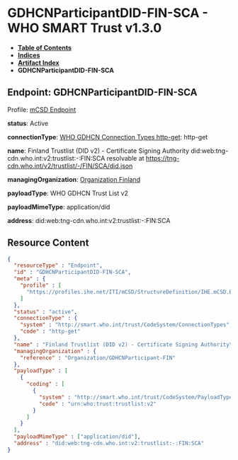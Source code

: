 # GDHCNParticipantDID-FIN-SCA - WHO SMART Trust v1.3.0

* [**Table of Contents**](toc.md)
* [**Indices**](indices.md)
* [**Artifact Index**](artifacts.md)
* **GDHCNParticipantDID-FIN-SCA**

## Endpoint: GDHCNParticipantDID-FIN-SCA

Profile: [mCSD Endpoint](https://profiles.ihe.net/ITI/mCSD/4.0.0/StructureDefinition-IHE.mCSD.Endpoint.html)

**status**: Active

**connectionType**: [WHO GDHCN Connection Types http-get](CodeSystem-ConnectionTypes.md#ConnectionTypes-http-get): http-get

**name**: Finland Trustlist (DID v2) - Certificate Signing Authority did:web:tng-cdn.who.int:v2:trustlist:-:FIN:SCA resolvable at https://tng-cdn.who.int/v2/trustlist/-/FIN/SCA/did.json

**managingOrganization**: [Organization Finland](Organization-GDHCNParticipant-FIN.md)

**payloadType**: WHO GDHCN Trust List v2

**payloadMimeType**: application/did

**address**: did:web:tng-cdn.who.int:v2:trustlist:-:FIN:SCA



## Resource Content

```json
{
  "resourceType" : "Endpoint",
  "id" : "GDHCNParticipantDID-FIN-SCA",
  "meta" : {
    "profile" : [
      "https://profiles.ihe.net/ITI/mCSD/StructureDefinition/IHE.mCSD.Endpoint"
    ]
  },
  "status" : "active",
  "connectionType" : {
    "system" : "http://smart.who.int/trust/CodeSystem/ConnectionTypes",
    "code" : "http-get"
  },
  "name" : "Finland Trustlist (DID v2) - Certificate Signing Authority\ndid:web:tng-cdn.who.int:v2:trustlist:-:FIN:SCA\nresolvable at https://tng-cdn.who.int/v2/trustlist/-/FIN/SCA/did.json",
  "managingOrganization" : {
    "reference" : "Organization/GDHCNParticipant-FIN"
  },
  "payloadType" : [
    {
      "coding" : [
        {
          "system" : "http://smart.who.int/trust/CodeSystem/PayloadTypes",
          "code" : "urn:who:trust:trustlist:v2"
        }
      ]
    }
  ],
  "payloadMimeType" : ["application/did"],
  "address" : "did:web:tng-cdn.who.int:v2:trustlist:-:FIN:SCA"
}

```
